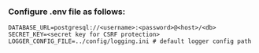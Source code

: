 ### Configure .env file as follows:

```
DATABASE_URL=postgresql://<username>:<password>@<host>/<db>
SECRET_KEY=<secret key for CSRF protection>
LOGGER_CONFIG_FILE=../config/logging.ini # default logger config path
```
